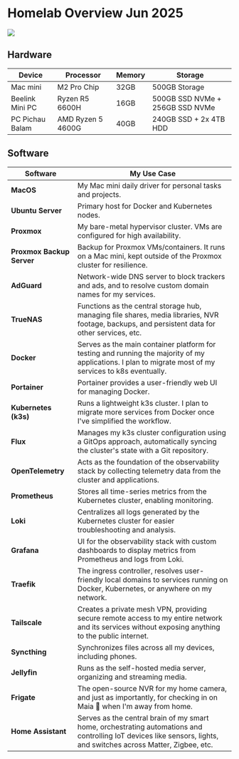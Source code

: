 # Homelab Overview Jun 2025

![](assets/homelab%202025.excalidraw.svg)

## Hardware

| **Device**      | **Processor**     | **Memory** | **Storage**                     |
| --------------- | ----------------- | ---------- | ------------------------------- |
| Mac mini        | M2 Pro Chip       | 32GB       | 500GB Storage                   |
| Beelink Mini PC | Ryzen R5 6600H    | 16GB       | 500GB SSD NVMe + 256GB SSD NVMe |
| PC Pichau Balam | AMD Ryzen 5 4600G | 40GB       | 240GB SSD + 2x 4TB HDD          |

## Software

| **Software**              | **My Use Case**                                                                                                                                                    |
| ------------------------- | ------------------------------------------------------------------------------------------------------------------------------------------------------------------ |
| **MacOS**                 | My Mac mini daily driver for personal tasks and projects.                                                                                                          |
| **Ubuntu Server**         | Primary host for Docker and Kubernetes nodes.                                                                                                                      |
| **Proxmox**               | My bare-metal hypervisor cluster. VMs are configured for high availability.                                                                                        |
| **Proxmox Backup Server** | Backup for Proxmox VMs/containers. It runs on a Mac mini, kept outside of the Proxmox cluster for resilience.                                                      |
| **AdGuard**               | Network-wide DNS server to block trackers and ads, and to resolve custom domain names for my services.                                                             |
| **TrueNAS**               | Functions as the central storage hub, managing file shares, media libraries, NVR footage, backups, and persistent data for other services, etc.                    |
| **Docker**                | Serves as the main container platform for testing and running the majority of my applications. I plan to migrate most of my services to k8s eventually.            |
| **Portainer**             | Portainer provides a user-friendly web UI for managing Docker.                                                                                                     |
| **Kubernetes (k3s)**      | Runs a lightweight k3s cluster. I plan to migrate more services from Docker once I've simplified the workflow.                                                     |
| **Flux**                  | Manages my k3s cluster configuration using a GitOps approach, automatically syncing the cluster's state with a Git repository.                                     |
| **OpenTelemetry**         | Acts as the foundation of the observability stack by collecting telemetry data from the cluster and applications.                                                  |
| **Prometheus**            | Stores all time-series metrics from the Kubernetes cluster, enabling monitoring.                                                                                   |
| **Loki**                  | Centralizes all logs generated by the Kubernetes cluster for easier troubleshooting and analysis.                                                                  |
| **Grafana**               | UI for the observability stack with custom dashboards to display metrics from Prometheus and logs from Loki.                                                       |
| **Traefik**               | The ingress controller, resolves user-friendly local domains to services running on Docker, Kubernetes, or anywhere on my network.                                 |
| **Tailscale**             | Creates a private mesh VPN, providing secure remote access to my entire network and its services without exposing anything to the public internet.                 |
| **Syncthing**             | Synchronizes files across all my devices, including phones.                                                                                                        |
| **Jellyfin**              | Runs as the self-hosted media server, organizing and streaming media.                                                                                              |
| **Frigate**               | The open-source NVR for my home camera, and just as importantly, for checking in on Maia 🐶 when I'm away from home.                                               |
| **Home Assistant**        | Serves as the central brain of my smart home, orchestrating automations and controlling IoT devices like sensors, lights, and switches across Matter, Zigbee, etc. |
